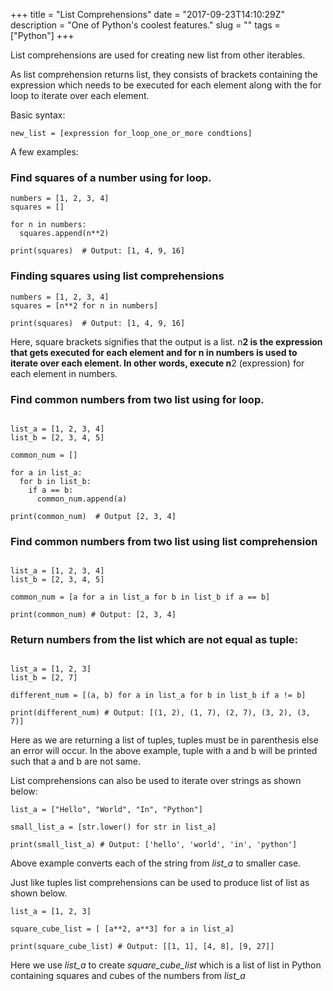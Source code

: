 +++
title = "List Comprehensions"
date = "2017-09-23T14:10:29Z"
description = "One of Python's coolest features."
slug = ""
tags = ["Python"]
+++

List comprehensions are used for creating new list from other iterables.

As list comprehension returns list, they consists of brackets containing the expression which needs to be executed for each element along with the for loop to iterate over each element.

Basic syntax:

```
new_list = [expression for_loop_one_or_more condtions]
```

A few examples:

### Find squares of a number using for loop.
```
numbers = [1, 2, 3, 4]
squares = []

for n in numbers:
  squares.append(n**2)

print(squares)  # Output: [1, 4, 9, 16]
```

### Finding squares using list comprehensions

```
numbers = [1, 2, 3, 4]
squares = [n**2 for n in numbers]

print(squares)  # Output: [1, 4, 9, 16]
```

Here, square brackets signifies that the output is a list. n**2 is the expression that gets executed for each element and for n in numbers is used to iterate over each element. In other words, execute n**2 (expression) for each element in numbers.

### Find common numbers from two list using for loop.
```

list_a = [1, 2, 3, 4]
list_b = [2, 3, 4, 5]

common_num = []

for a in list_a:
  for b in list_b:
    if a == b:
      common_num.append(a)

print(common_num)  # Output [2, 3, 4]
```

### Find common numbers from two list using list comprehension

```

list_a = [1, 2, 3, 4]
list_b = [2, 3, 4, 5]

common_num = [a for a in list_a for b in list_b if a == b]

print(common_num) # Output: [2, 3, 4]
```

### Return numbers from the list which are not equal as tuple:

```

list_a = [1, 2, 3]
list_b = [2, 7]

different_num = [(a, b) for a in list_a for b in list_b if a != b]

print(different_num) # Output: [(1, 2), (1, 7), (2, 7), (3, 2), (3, 7)]
```

Here as we are returning a list of tuples, tuples must be in parenthesis else an error will occur. In the above example, tuple with a and b will be printed such that a and b are not same.

List comprehensions can also be used to iterate over strings as shown below:

```
list_a = ["Hello", "World", "In", "Python"]

small_list_a = [str.lower() for str in list_a]

print(small_list_a) # Output: ['hello', 'world', 'in', 'python']
```

Above example converts each of the string from *list_a* to smaller case.

Just like tuples list comprehensions can be used to produce list of list as shown below.

```
list_a = [1, 2, 3]

square_cube_list = [ [a**2, a**3] for a in list_a]

print(square_cube_list) # Output: [[1, 1], [4, 8], [9, 27]]
```
Here we use *list_a* to create *square_cube_list* which is a list of list in Python containing squares and cubes of the numbers from *list_a*
